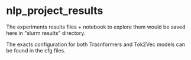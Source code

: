 # nlp_project_results
The experiments results files + notebook to explore them would be saved here in "slurm results" directory.


The exacts configuration for both Trasnformers and Tok2Vec models can be found in the cfg files.
